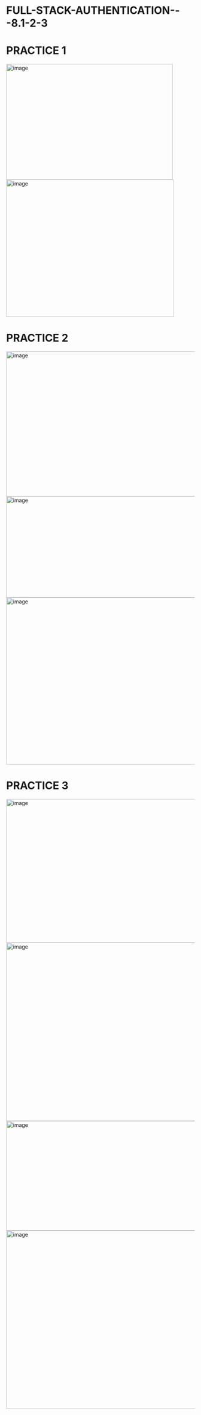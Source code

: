 # FULL-STACK-AUTHENTICATION---8.1-2-3


# PRACTICE 1


<img width="445" height="308" alt="image" src="https://github.com/user-attachments/assets/227491b1-b952-4b83-9d5e-2beed55453aa" />


<img width="448" height="366" alt="image" src="https://github.com/user-attachments/assets/1ea0067e-f34b-4984-8fe2-6570d4f35153" />

# PRACTICE 2


<img width="1216" height="386" alt="image" src="https://github.com/user-attachments/assets/835391ae-961b-456c-b0b8-d9d1abd2c6f9" />


<img width="1208" height="270" alt="image" src="https://github.com/user-attachments/assets/3f254190-9523-43cc-9654-dff9b401063d" />


<img width="1216" height="445" alt="image" src="https://github.com/user-attachments/assets/5247f30b-a490-44ab-a627-a81a997f1d07" />

# PRACTICE 3


<img width="1212" height="383" alt="image" src="https://github.com/user-attachments/assets/b671d941-986f-4fec-bb50-9a1bcd42d4d5" />


<img width="1208" height="475" alt="image" src="https://github.com/user-attachments/assets/eefa391a-59ff-4e24-a9e1-c3d363dff3d4" />


<img width="1210" height="292" alt="image" src="https://github.com/user-attachments/assets/4717a63c-c3e5-4acc-9219-291627e7e690" />


<img width="1212" height="475" alt="image" src="https://github.com/user-attachments/assets/fddc7ae2-ee5e-4882-b421-55949ef43a38" />
